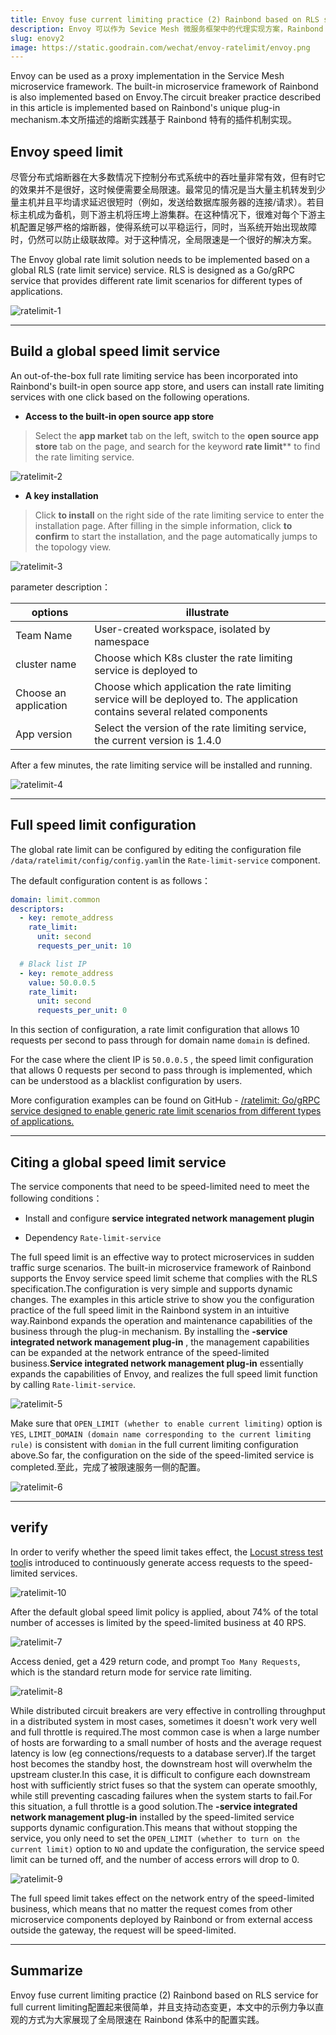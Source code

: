 ```yaml
---
title: Envoy fuse current limiting practice (2) Rainbond based on RLS service full current limiting
description: Envoy 可以作为 Sevice Mesh 微服务框架中的代理实现方案，Rainbond 内置的微服务框架同样基于 Envoy 实现。本文所描述的熔断实践基于 Rainbond 特有的插件机制实现
slug: enovy2
image: https://static.goodrain.com/wechat/envoy-ratelimit/envoy.png
---
```


Envoy can be used as a proxy implementation in the Service Mesh microservice framework. The built-in microservice framework of Rainbond is also implemented based on Envoy.The circuit breaker practice described in this article is implemented based on Rainbond's unique plug-in mechanism.本文所描述的熔断实践基于 Rainbond 特有的插件机制实现。

## Envoy speed limit

尽管分布式熔断器在大多数情况下控制分布式系统中的吞吐量非常有效，但有时它的效果并不是很好，这时候便需要全局限速。最常见的情况是当大量主机转发到少量主机并且平均请求延迟很短时（例如，发送给数据库服务器的连接/请求）。若目标主机成为备机，则下游主机将压垮上游集群。在这种情况下，很难对每个下游主机配置足够严格的熔断器，使得系统可以平稳运行，同时，当系统开始出现故障时，仍然可以防止级联故障。对于这种情况，全局限速是一个很好的解决方案。

The Envoy global rate limit solution needs to be implemented based on a global RLS (rate limit service) service. RLS is designed as a Go/gRPC service that provides different rate limit scenarios for different types of applications.

![ratelimit-1](https://static.goodrain.com/wechat/envoy-ratelimit/envoy-ratelimit-1.jpeg)

---

## Build a global speed limit service

An out-of-the-box full rate limiting service has been incorporated into Rainbond's built-in open source app store, and users can install rate limiting services with one click based on the following operations.

- **Access to the built-in open source app store**

> Select the **app market** tab on the left, switch to the **open source app store** tab on the page, and search for the keyword **rate limit**\*\* to find the rate limiting service.

![ratelimit-2](https://static.goodrain.com/wechat/envoy-ratelimit/envoy-ratelimit-2.png)

- **A key installation**

> Click **to install** on the right side of the rate limiting service to enter the installation page. After filling in the simple information, click **to confirm** to start the installation, and the page automatically jumps to the topology view.

![ratelimit-3](https://static.goodrain.com/wechat/envoy-ratelimit/envoy-ratelimit-3.png)

parameter description：

| options               | illustrate                                                                                                                                  |
| --------------------- | ------------------------------------------------------------------------------------------------------------------------------------------- |
| Team Name             | User-created workspace, isolated by namespace                                                                                               |
| cluster name          | Choose which K8s cluster the rate limiting service is deployed to                                                                           |
| Choose an application | Choose which application the rate limiting service will be deployed to. The application contains several related components |
| App version           | Select the version of the rate limiting service, the current version is 1.4.0                               |

After a few minutes, the rate limiting service will be installed and running.

![ratelimit-4](https://static.goodrain.com/wechat/envoy-ratelimit/envoy-ratelimit-4.png)

---

## Full speed limit configuration

The global rate limit can be configured by editing the configuration file `/data/ratelimit/config/config.yaml`in the `Rate-limit-service` component.

The default configuration content is as follows：

```yaml
domain: limit.common
descriptors:
  - key: remote_address
    rate_limit:
      unit: second
      requests_per_unit: 10

  # Black list IP
  - key: remote_address
    value: 50.0.0.5
    rate_limit:
      unit: second
      requests_per_unit: 0
```

In this section of configuration, a rate limit configuration that allows 10 requests per second to pass through for domain name `domain` is defined.

For the case where the client IP is `50.0.0.5` , the speed limit configuration that allows 0 requests per second to pass through is implemented, which can be understood as a blacklist configuration by users.

More configuration examples can be found on GitHub - [/ratelimit: Go/gRPC service designed to enable generic rate limit scenarios from different types of applications.](https://github.com/envoyproxy/ratelimit#examples)

---

## Citing a global speed limit service

The service components that need to be speed-limited need to meet the following conditions：

- Install and configure **service integrated network management plugin**

- Dependency `Rate-limit-service`

The full speed limit is an effective way to protect microservices in sudden traffic surge scenarios. The built-in microservice framework of Rainbond supports the Envoy service speed limit scheme that complies with the RLS specification.The configuration is very simple and supports dynamic changes. The examples in this article strive to show you the configuration practice of the full speed limit in the Rainbond system in an intuitive way.Rainbond expands the operation and maintenance capabilities of the business through the plug-in mechanism. By installing the **-service integrated network management plug-in** , the management capabilities can be expanded at the network entrance of the speed-limited business.**Service integrated network management plug-in** essentially expands the capabilities of Envoy, and realizes the full speed limit function by calling `Rate-limit-service`.

![ratelimit-5](https://static.goodrain.com/wechat/envoy-ratelimit/envoy-ratelimit-5.png)

Make sure that `OPEN_LIMIT (whether to enable current limiting)` option is `YES`, `LIMIT_DOMAIN (domain name corresponding to the current limiting rule)` is consistent with `domian` in the full current limiting configuration above.So far, the configuration on the side of the speed-limited service is completed.至此，完成了被限速服务一侧的配置。

![ratelimit-6](https://static.goodrain.com/wechat/envoy-ratelimit/envoy-ratelimit-6.png)

---

## verify

In order to verify whether the speed limit takes effect, the [Locust stress test tool](https://mp.weixin.qq.com/s/greebbqDh-a5JJJkfokh4Q)is introduced to continuously generate access requests to the speed-limited services.

![ratelimit-10](https://static.goodrain.com/wechat/envoy-ratelimit/envoy-ratelimit-10.png)

After the default global speed limit policy is applied, about 74% of the total number of accesses is limited by the speed-limited business at 40 RPS.

![ratelimit-7](https://static.goodrain.com/wechat/envoy-ratelimit/envoy-ratelimit-7.png)

Access denied, get a 429 return code, and prompt `Too Many Requests`, which is the standard return mode for service rate limiting.

![ratelimit-8](https://static.goodrain.com/wechat/envoy-ratelimit/envoy-ratelimit-8.png)

While distributed circuit breakers are very effective in controlling throughput in a distributed system in most cases, sometimes it doesn't work very well and full throttle is required.The most common case is when a large number of hosts are forwarding to a small number of hosts and the average request latency is low (eg connections/requests to a database server).If the target host becomes the standby host, the downstream host will overwhelm the upstream cluster.In this case, it is difficult to configure each downstream host with sufficiently strict fuses so that the system can operate smoothly, while still preventing cascading failures when the system starts to fail.For this situation, a full throttle is a good solution.The **-service integrated network management plug-in** installed by the speed-limited service supports dynamic configuration.This means that without stopping the service, you only need to set the `OPEN_LIMIT (whether to turn on the current limit)` option to `NO` and update the configuration, the service speed limit can be turned off, and the number of access errors will drop to 0.

![ratelimit-9](https://static.goodrain.com/wechat/envoy-ratelimit/envoy-ratelimit-9.png)

The full speed limit takes effect on the network entry of the speed-limited business, which means that no matter the request comes from other microservice components deployed by Rainbond or from external access outside the gateway, the request will be speed-limited.

---

## Summarize

Envoy fuse current limiting practice (2) Rainbond based on RLS service for full current limiting配置起来很简单，并且支持动态变更，本文中的示例力争以直观的方式为大家展现了全局限速在 Rainbond 体系中的配置实践。
